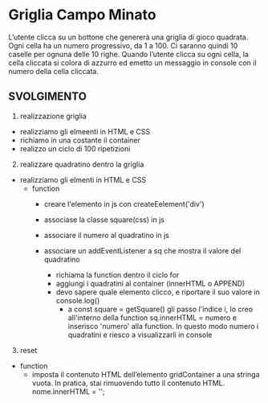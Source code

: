 Griglia Campo Minato
===

L’utente clicca su un bottone che genererà una griglia di gioco quadrata.
Ogni cella ha un numero progressivo, da 1 a 100.
Ci saranno quindi 10 caselle per ognuna delle 10 righe.
Quando l’utente clicca su ogni cella, la cella cliccata si colora di azzurro ed emetto un messaggio in console con il numero della cella cliccata.

## SVOLGIMENTO
1. realizzazione griglia
  - realizziamo gli elmeenti in HTML e CSS
  - richiamo in una costante il container
  - realizzo un ciclo di 100 ripetizioni

2. realizzare quadratino dentro la griglia
  - realizziamo gli elmenti in HTML e CSS
    - function
      - creare l'elemento in js con createEelement('div')
      - associase la classe square(css) in js
      - associare il numero al quadratino in js
      - associare un addEventListener a sq che mostra il valore del quadratino
      
        - richiama la function dentro il ciclo for
        - aggiungi i quadratini al container (innerHTML o APPEND)
        - devo sapere quale elemento clicco, e riportare il suo valore in console.log()
          - a const square = getSquare() gli passo l'indice i, lo creo all'interno della function sq.innerHTML = numero e inserisco 'numero' alla function. In questo modo numero i quadratini e riesco a visualizzarli in console

3. reset
  - function
    - imposta il contenuto HTML dell’elemento gridContainer a una stringa vuota. In pratica, stai rimuovendo tutto il contenuto HTML. nome.innerHTML = '';

